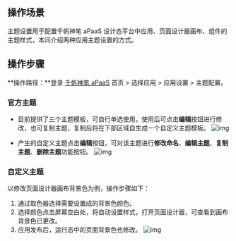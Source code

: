 ## 操作场景
主题设置用于配置千帆神笔 aPaaS 设计态平台中应用、页面设计器画布、组件的主题样式，本问介绍两种应用主题设置的方式。




## 操作步骤

**操作路径：**登录 [千帆神笔 aPaaS](https://apaas.cloud.tencent.com/) 首页 > 选择应用 > 应用设置 > 主题配置。


### 官方主题 
- 目前提供了三个主题模板，可自行单选使用，使用后可点击**编辑**按钮进行修改，也可复制主题，复制后将在下部区域自生成一个自定义主题模板。
![img](https://qcloudimg.tencent-cloud.cn/raw/97201f9db1d3073865c50b4057839ce1.png)  

- 产生的自定义主题点击**编辑**按钮，可对该主题进行**修改命名**、**编辑主题**、**复制主题**、**删除主题**功能按钮。
![img](https://qcloudimg.tencent-cloud.cn/raw/56447887710383543633189b986a29c4.png)  

### 自定义主题
以修改页面设计器画布背景色为例，操作步骤如下：  
1. 通过取色器选择需要设置成的背景色颜色。                     
2. 选择颜色点击屏幕空白处，将自动设置样式，打开页面设计器，可查看到画布背景色已更改。  
3. 应用发布后，运行态中的页面背景色也修改。
![img](https://qcloudimg.tencent-cloud.cn/raw/7f44fd6bd67e407754f9120673ff78ae.png)  

